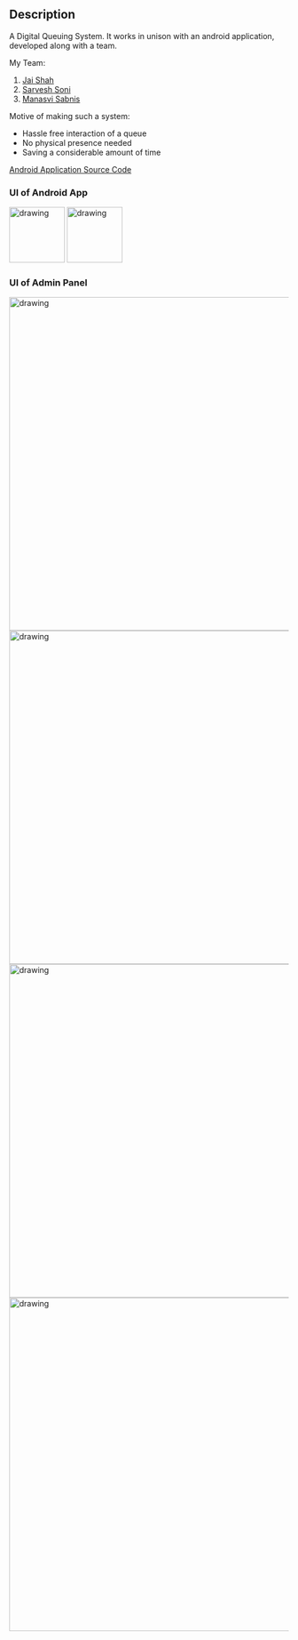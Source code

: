 ## Description

A Digital Queuing System.
It works in unison with an android application, developed along with a team.

My Team:
1. [Jai Shah](https://github.com/jai-cs)
2. [Sarvesh Soni](https://github.com/SarveshSoni09)
3. [Manasvi Sabnis](https://github.com/ManasviSabnis)

Motive of making such a system:

- Hassle free interaction of a queue
- No physical presence needed
- Saving a considerable amount of time

[Android Application Source Code](https://github.com/SarveshSoni09/DigiQ)

### UI of Android App
<img src="https://user-images.githubusercontent.com/61196454/118238369-0f611400-b4b6-11eb-8a14-27f4fd561c05.jpg" alt="drawing" width="100"/>   <img src="https://user-images.githubusercontent.com/61196454/118238400-1720b880-b4b6-11eb-886a-635f28840299.jpg" alt="drawing" width="100"/>

### UI of Admin Panel
<img src="https://user-images.githubusercontent.com/61196454/118238318-fd7f7100-b4b5-11eb-8edb-bb1680a93945.png" alt="drawing" width="600"/>
<img src="https://user-images.githubusercontent.com/61196454/118238417-1c7e0300-b4b6-11eb-8c04-c18f9e07c299.jpg" alt="drawing" width="600"/>
<img src="https://user-images.githubusercontent.com/61196454/118238417-1c7e0300-b4b6-11eb-8c04-c18f9e07c299.jpg" alt="drawing" width="600"/>
<img src="https://user-images.githubusercontent.com/61196454/118238443-26076b00-b4b6-11eb-8aa6-c2601454058c.jpg" alt="drawing" width="600"/>
<!---
![DIgiQ 1](https://user-images.githubusercontent.com/61196454/118238318-fd7f7100-b4b5-11eb-8edb-bb1680a93945.png)
![DIgiQ 4](https://user-images.githubusercontent.com/61196454/118238417-1c7e0300-b4b6-11eb-8c04-c18f9e07c299.jpg)
![DIgiQ 5](https://user-images.githubusercontent.com/61196454/118238417-1c7e0300-b4b6-11eb-8c04-c18f9e07c299.jpg)
![DIgiQ 6](https://user-images.githubusercontent.com/61196454/118238443-26076b00-b4b6-11eb-8aa6-c2601454058c.jpg)
